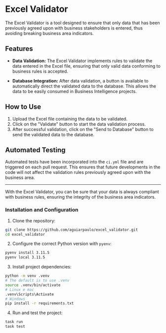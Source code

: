 # Excel Validator

The Excel Validator is a tool designed to ensure that only data that has been previously agreed upon with business stakeholders is entered, thus avoiding breaking business area indicators.

## Features

- **Data Validation:** The Excel Validator implements rules to validate the data entered in the Excel file, ensuring that only valid data conforming to business rules is accepted.

- **Database Integration:** After data validation, a button is available to automatically direct the validated data to the database. This allows the data to be easily consumed in Business Intelligence projects.

## How to Use

1. Upload the Excel file containing the data to be validated.
2. Click on the "Validate" button to start the data validation process.
3. After successful validation, click on the "Send to Database" button to send the validated data to the database.

## Automated Testing

Automated tests have been incorporated into the `ci.yml` file and are triggered on each pull request. This ensures that future developments in the code will not affect the validation rules previously agreed upon with the business area.

---

With the Excel Validator, you can be sure that your data is always compliant with business rules, ensuring the integrity of the business area indicators.


### Installation and Configuration

1. Clone the repository:
```bash
git clone https://github.com/aguiarpaulo/excel_validator.git
cd excel_validator
```
2. Configure the correct Python version with `pyenv`:
```bash
pyenv install 3.11.5
pyenv local 3.11.5
```
3. Install project dependencies:
```bash
python -m venv .venv
# The default is to use .venv
source .venv/bin/activate
# Linux e mac
.venv\Scripts\Activate
# Windows
pip install -r requirements.txt
```
4. Run and test the project:
```bash
task run
task test
```